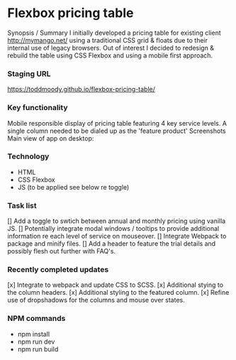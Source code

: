 # Flexbox pricing table

Synopsis / Summary
I initially developed a pricing table for existing client http://mymango.net/ using a traditional CSS grid & floats due to their internal use of legacy browsers. Out of interest I decided to redesign & rebuild the table using CSS Flexbox and using a mobile first approach.

### Staging URL
https://toddmoody.github.io/flexbox-pricing-table/

### Key functionality
Mobile responsible display of pricing table featuring 4 key service levels.
A single column needed to be dialed up as the 'feature product'
Screenshots
Main view of app on desktop:

### Technology
- HTML
- CSS Flexbox
- JS (to be applied see below re toggle)

### Task list
 [] Add a toggle to swtich between annual and monthly pricing using vanilla JS.
 [] Potentially integrate modal windows / tooltips to provide additional information re each level of service on mouseover.
 [] Integrate Webpack to package and minify files.
 [] Add a header to feature the trial details and possibly flesh out further with FAQ's.

### Recently completed updates
 [x] Integrate to webpack and update CSS to SCSS.
 [x] Additional stying to the column headers.
 [x] Additional styling to the featured column.
 [x] Refine use of dropshadows for the columns and mouse over states.

 ### NPM commands

- npm install
- npm run dev
- npm run build
